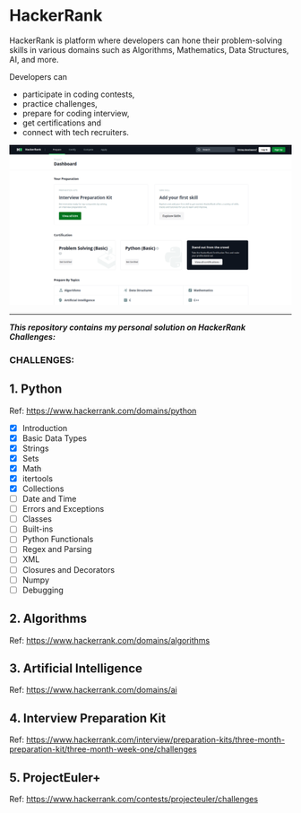 # HackerRank

HackerRank is platform where developers can hone their problem-solving skills in various domains such as Algorithms, Mathematics, Data Structures, AI, and more. 

Developers can 
- participate in coding contests, 
- practice challenges, 
- prepare for coding interview, 
- get certifications and 
- connect with tech recruiters.

![hackerrank website](./hackerrank.png)
___

**_This repository contains my personal solution on HackerRank Challenges:_**

### CHALLENGES:

## 1. Python
Ref: https://www.hackerrank.com/domains/python

- [x] Introduction
- [x] Basic Data Types
- [x] Strings
- [x]  Sets
- [x] Math
- [x] itertools
- [x] Collections
- [ ] Date and Time
- [ ] Errors and Exceptions
- [ ] Classes
- [ ] Built-ins
- [ ] Python Functionals
- [ ] Regex and Parsing
- [ ] XML
- [ ] Closures and Decorators
- [ ] Numpy
- [ ] Debugging

## 2. Algorithms
Ref: https://www.hackerrank.com/domains/algorithms

## 3. Artificial Intelligence
Ref: https://www.hackerrank.com/domains/ai

## 4. Interview Preparation Kit
Ref: https://www.hackerrank.com/interview/preparation-kits/three-month-preparation-kit/three-month-week-one/challenges


## 5. ProjectEuler+
Ref: https://www.hackerrank.com/contests/projecteuler/challenges



